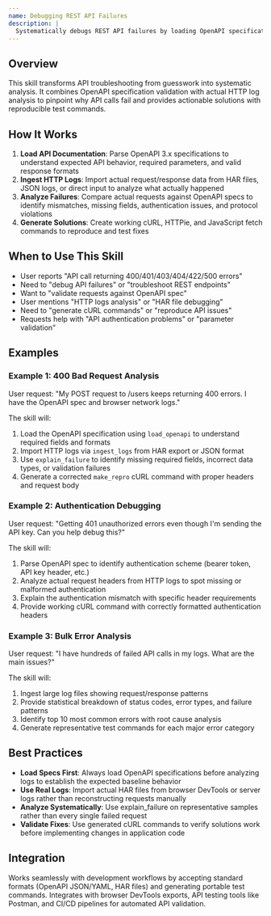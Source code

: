 ```yaml
---
name: Debugging REST API Failures
description: |
  Systematically debugs REST API failures by loading OpenAPI specifications, analyzing HTTP request/response logs, identifying root causes, and generating reproducible test commands. Activates when users mention "API debugging", "API failures", "HTTP errors", "OpenAPI analysis", or need help with failed API calls.
---
```


## Overview

This skill transforms API troubleshooting from guesswork into systematic analysis. It combines OpenAPI specification validation with actual HTTP log analysis to pinpoint why API calls fail and provides actionable solutions with reproducible test commands.

## How It Works

1. **Load API Documentation**: Parse OpenAPI 3.x specifications to understand expected API behavior, required parameters, and valid response formats
2. **Ingest HTTP Logs**: Import actual request/response data from HAR files, JSON logs, or direct input to analyze what actually happened
3. **Analyze Failures**: Compare actual requests against OpenAPI specs to identify mismatches, missing fields, authentication issues, and protocol violations
4. **Generate Solutions**: Create working cURL, HTTPie, and JavaScript fetch commands to reproduce and test fixes

## When to Use This Skill

- User reports "API call returning 400/401/403/404/422/500 errors"
- Need to "debug API failures" or "troubleshoot REST endpoints"
- Want to "validate requests against OpenAPI spec"
- User mentions "HTTP logs analysis" or "HAR file debugging"
- Need to "generate cURL commands" or "reproduce API issues"
- Requests help with "API authentication problems" or "parameter validation"

## Examples

### Example 1: 400 Bad Request Analysis

User request: "My POST request to /users keeps returning 400 errors. I have the OpenAPI spec and browser network logs."

The skill will:
1. Load the OpenAPI specification using `load_openapi` to understand required fields and formats
2. Import HTTP logs via `ingest_logs` from HAR export or JSON format
3. Use `explain_failure` to identify missing required fields, incorrect data types, or validation failures
4. Generate a corrected `make_repro` cURL command with proper headers and request body

### Example 2: Authentication Debugging

User request: "Getting 401 unauthorized errors even though I'm sending the API key. Can you help debug this?"

The skill will:
1. Parse OpenAPI spec to identify authentication scheme (bearer token, API key header, etc.)
2. Analyze actual request headers from HTTP logs to spot missing or malformed authentication
3. Explain the authentication mismatch with specific header requirements
4. Provide working cURL command with correctly formatted authentication headers

### Example 3: Bulk Error Analysis

User request: "I have hundreds of failed API calls in my logs. What are the main issues?"

The skill will:
1. Ingest large log files showing request/response patterns
2. Provide statistical breakdown of status codes, error types, and failure patterns
3. Identify top 10 most common errors with root cause analysis
4. Generate representative test commands for each major error category

## Best Practices

- **Load Specs First**: Always load OpenAPI specifications before analyzing logs to establish the expected baseline behavior
- **Use Real Logs**: Import actual HAR files from browser DevTools or server logs rather than reconstructing requests manually
- **Analyze Systematically**: Use explain_failure on representative samples rather than every single failed request
- **Validate Fixes**: Use generated cURL commands to verify solutions work before implementing changes in application code

## Integration

Works seamlessly with development workflows by accepting standard formats (OpenAPI JSON/YAML, HAR files) and generating portable test commands. Integrates with browser DevTools exports, API testing tools like Postman, and CI/CD pipelines for automated API validation.